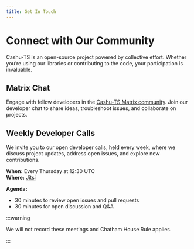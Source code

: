 ```yaml
---
title: Get In Touch
---
```


# Connect with Our Community

Cashu-TS is an open-source project powered by collective effort. Whether you’re using our libraries or contributing to the code, your participation is invaluable.

## Matrix Chat

Engage with fellow developers in the [Cashu-TS Matrix community](https://matrix.to/#/#cashu-ts:matrix.cashu.space). Join our developer chat to share ideas, troubleshoot issues, and collaborate on projects.

## Weekly Developer Calls

We invite you to our open developer calls, held every week, where we discuss project updates, address open issues, and explore new contributions.

**When:** Every Thursday at 12:30 UTC  
**Where:** [Jitsi](https://meet.fulmo.org/CashuTsDevs)

**Agenda:**

- 30 minutes to review open issues and pull requests
- 30 minutes for open discussion and Q&A

:::warning

We will not record these meetings and Chatham House Rule applies.

:::
